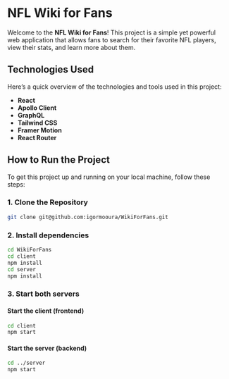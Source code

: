 # NFL Wiki for Fans

Welcome to the **NFL Wiki for Fans**! This project is a simple yet powerful web application that allows fans to search for their favorite NFL players, view their stats, and learn more about them.

## Technologies Used

Here’s a quick overview of the technologies and tools used in this project:

- **React**
- **Apollo Client**
- **GraphQL**
- **Tailwind CSS**
- **Framer Motion**
- **React Router**

## How to Run the Project

To get this project up and running on your local machine, follow these steps:

### 1. Clone the Repository

```bash
git clone git@github.com:igormooura/WikiForFans.git
``` 
### 2. Install dependencies
```bash 
cd WikiForFans
cd client
npm install
cd server
npm install
```
### 3. Start both servers
#### Start the client (frontend)
```bash
cd client
npm start
```
#### Start the server (backend)
```bash
cd ../server
npm start
```
